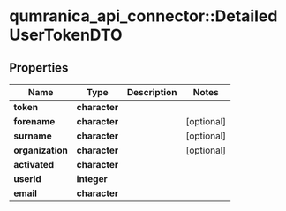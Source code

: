 # qumranica_api_connector::DetailedUserTokenDTO

## Properties
Name | Type | Description | Notes
------------ | ------------- | ------------- | -------------
**token** | **character** |  | 
**forename** | **character** |  | [optional] 
**surname** | **character** |  | [optional] 
**organization** | **character** |  | [optional] 
**activated** | **character** |  | 
**userId** | **integer** |  | 
**email** | **character** |  | 


